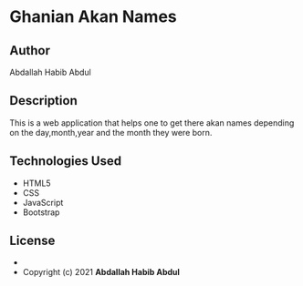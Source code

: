 # Ghanian Akan Names

## Author

Abdallah Habib Abdul

## Description

This is a web application that helps one to get there akan names depending on the day,month,year and the month they were born.
## Technologies Used

* HTML5
* CSS
* JavaScript
* Bootstrap
## License
* 
* Copyright (c) 2021 **Abdallah Habib Abdul**

